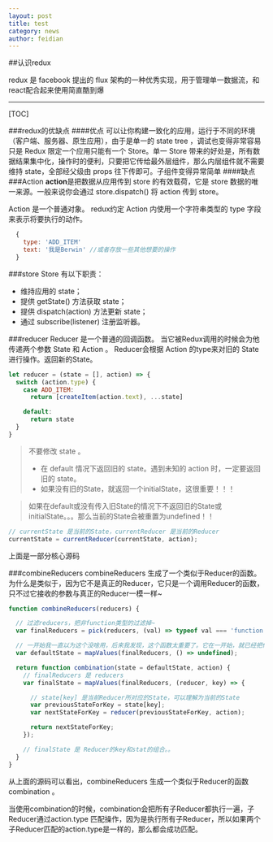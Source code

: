 ```yaml
---
layout: post
title: test
category: news
author: feidian
---
```

##认识redux

redux 是 facebook 提出的 flux 架构的一种优秀实现，用于管理单一数据流，和react配合起来使用简直酷到爆

-------------------------

[TOC]

###redux的优缺点
####优点
可以让你构建一致化的应用，运行于不同的环境（客户端、服务器、原生应用），由于是单一的 state tree ，调试也变得非常容易
只是 Redux 限定一个应用只能有一个 Store。单一 Store 带来的好处是，所有数据结果集中化，操作时的便利，只要把它传给最外层组件，那么内层组件就不需要维持 state，全部经父级由 props 往下传即可。子组件变得异常简单
####缺点
###Action
**action**是把数据从应用传到 store 的有效载荷，它是 store 数据的唯一来源。一般来说你会通过 store.dispatch() 将 action 传到 store。

Action 是一个普通对象。
redux约定 Action 内使用一个字符串类型的 type 字段来表示将要执行的动作。
```javascript
  {
    type: 'ADD_ITEM'
    text: '我是Berwin' //或者存放一些其他想要的操作
  }
```
###store
Store 有以下职责：
- 维持应用的 state；
- 提供 getState() 方法获取 state；
- 提供 dispatch(action) 方法更新 state；
- 通过 subscribe(listener) 注册监听器。
   
###reducer
Reducer 是一个普通的回调函数。
当它被Redux调用的时候会为他传递两个参数 State 和 Action 。
Reducer会根据 Action 的type来对旧的 State 进行操作。返回新的State。
```javascript
let reducer = (state = [], action) => {
  switch (action.type) {
    case ADD_ITEM:
      return [createItem(action.text), ...state]

    default:
      return state
  }
}
```
> 不要修改 state 。
>- 在 default 情况下返回旧的 state。遇到未知的 action 时，一定要返回旧的 state。
>- 如果没有旧的State，就返回一个initialState，这很重要！！！

>如果在default或没有传入旧State的情况下不返回旧的State或initialState。。。那么当前的State会被重置为undefined！！
```javascript
// currentState 是当前的State，currentReducer 是当前的Reducer
currentState = currentReducer(currentState, action);
```
上面是一部分核心源码

###combineReducers
combineReducers 生成了一个类似于Reducer的函数。为什么是类似于，因为它不是真正的Reducer，它只是一个调用Reducer的函数，只不过它接收的参数与真正的Reducer一模一样~
```javascript
function combineReducers(reducers) {

  // 过滤reducers，把非function类型的过滤掉~
  var finalReducers = pick(reducers, (val) => typeof val === 'function');

  // 一开始我一直以为这个没啥用，后来我发现，这个函数太重要了。它在一开始，就已经把你的State改变了。变成了，Reducer的key 和 Reducer返回的initState组合。
  var defaultState = mapValues(finalReducers, () => undefined);

  return function combination(state = defaultState, action) {
    // finalReducers 是 reducers
    var finalState = mapValues(finalReducers, (reducer, key) => {

      // state[key] 是当前Reducer所对应的State，可以理解为当前的State
      var previousStateForKey = state[key];
      var nextStateForKey = reducer(previousStateForKey, action);

      return nextStateForKey;      
    });

    // finalState 是 Reducer的key和stat的组合。。
  }
}
```
从上面的源码可以看出，combineReducers 生成一个类似于Reducer的函数 combination 。

当使用combination的时候，combination会把所有子Reducer都执行一遍，子Reducer通过action.type 匹配操作，因为是执行所有子Reducer，所以如果两个子Reducer匹配的action.type是一样的，那么都会成功匹配。